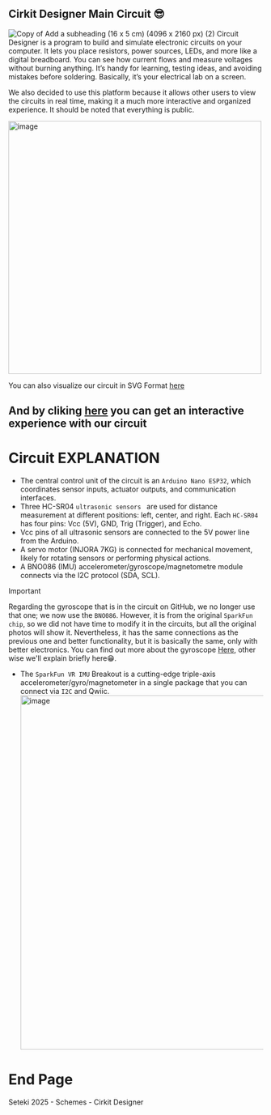 ## Cirkit Designer Main Circuit 😎
![Copy of Add a subheading (16 x 5 cm) (4096 x 2160 px) (2)](https://github.com/user-attachments/assets/56c7398b-dbeb-4fde-b94c-85732cc54c6d)
Circuit Designer is a program to build and simulate electronic circuits on your computer. It lets you place resistors, power sources, LEDs, and more like a digital breadboard. You can see how current flows and measure voltages without burning anything. It’s handy for learning, testing ideas, and avoiding mistakes before soldering. Basically, it’s your electrical lab on a screen.

We also decided to use this platform because it allows other users to view the circuits in real time, making it a much more interactive and organized experience. It should be noted that everything is public.

<img width="500" height="500" alt="image" src="https://github.com/user-attachments/assets/b82160e5-9b86-4f25-8c36-7c88dc9039c0" />

You can also visualize our circuit in SVG Format [here](https://app.cirkitdesigner.com/project/14ea10bb-b8b8-4b1f-92cd-de119d128b88)

## And by cliking [here](https://app.cirkitdesigner.com/project/14ea10bb-b8b8-4b1f-92cd-de119d128b88) you can get an interactive experience with our circuit

# Circuit EXPLANATION

- The central control unit of the circuit is an ```Arduino Nano ESP32```, which coordinates sensor inputs, actuator outputs, and communication interfaces.
- Three HC-SR04  ```ultrasonic sensors ``` are used for distance measurement at different positions: left, center, and right. Each  ```HC-SR04 ``` has four pins: Vcc (5V), GND, Trig (Trigger), and Echo.
- Vcc pins of all ultrasonic sensors are connected to the 5V power line from the Arduino.
- A servo motor (INJORA 7KG) is connected for mechanical movement, likely for rotating sensors or performing physical actions.
- A BNO086 (IMU) accelerometer/gyroscope/magnetometre module connects via the I2C protocol (SDA, SCL).
> [!IMPORTANT]
> Regarding the gyroscope that is in the circuit on GitHub, we no longer use that one; we now use the `BNO086`. However, it is from the original `SparkFun chip`, so we did not have time to modify it in the circuits, but all the original photos will show it. Nevertheless, it has the same connections as the previous one and better functionality, but it is basically the same, only with better electronics. You can find out more about the gyroscope [Here](https://www.sparkfun.com/sparkfun-vr-imu-breakout-bno086-qwiic.html), other wise we'll explain briefly here😁.

- The `SparkFun VR IMU` Breakout is a cutting-edge triple-axis accelerometer/gyro/magnetometer in a single package that you can connect via `I2C` and Qwiic.
  <img width="700" height="700" alt="image" src="https://github.com/user-attachments/assets/c762b33d-0135-41db-96cb-42dd0297f37b" />

# End Page
Seteki 2025 - Schemes - Cirkit Designer
